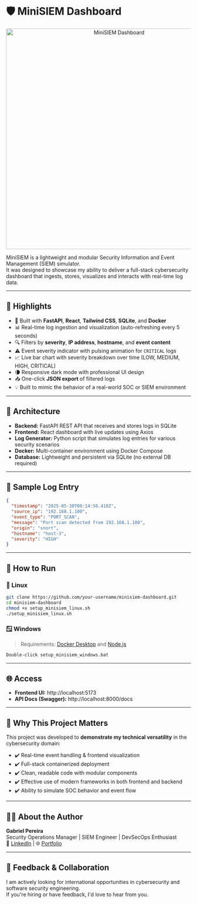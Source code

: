 # 🛡️ MiniSIEM Dashboard

<p align="center">
  <img src="assets/capa.png" alt="MiniSIEM Dashboard" width="600"/>
</p>

MiniSIEM is a lightweight and modular Security Information and Event Management (SIEM) simulator.  
It was designed to showcase my ability to deliver a full-stack cybersecurity dashboard that ingests, stores, visualizes and interacts with real-time log data.

---

## 🚀 Highlights

- 🧠 Built with **FastAPI**, **React**, **Tailwind CSS**, **SQLite**, and **Docker**
- 📊 Real-time log ingestion and visualization (auto-refreshing every 5 seconds)
- 🔍 Filters by **severity**, **IP address**, **hostname**, and **event content**
- ⚠️ Event severity indicator with pulsing animation for `CRITICAL` logs
- 📈 Live bar chart with severity breakdown over time (LOW, MEDIUM, HIGH, CRITICAL)
- 🌘 Responsive dark mode with professional UI design
- 📥 One-click **JSON export** of filtered logs
- 💡 Built to mimic the behavior of a real-world SOC or SIEM environment

---

## 🧱 Architecture

- **Backend:** FastAPI REST API that receives and stores logs in SQLite
- **Frontend:** React dashboard with live updates using Axios
- **Log Generator:** Python script that simulates log entries for various security scenarios
- **Docker:** Multi-container environment using Docker Compose
- **Database:** Lightweight and persistent via SQLite (no external DB required)

---

## 🧪 Sample Log Entry

```json
{
  "timestamp": "2025-05-30T00:14:56.410Z",
  "source_ip": "192.168.1.100",
  "event_type": "PORT_SCAN",
  "message": "Port scan detected from 192.168.1.100",
  "origin": "snort",
  "hostname": "host-3",
  "severity": "HIGH"
}
```

---

## 🔧 How to Run

### 🐧 Linux

```bash
git clone https://github.com/your-username/minisiem-dashboard.git
cd minisiem-dashboard
chmod +x setup_minisiem_linux.sh
./setup_minisiem_linux.sh
```

### 🪟 Windows

> Requirements: [Docker Desktop](https://www.docker.com/products/docker-desktop) and [Node.js](https://nodejs.org/)

```cmd
Double-click setup_minisiem_windows.bat
```

---

## 🌐 Access

- **Frontend UI:** http://localhost:5173
- **API Docs (Swagger):** http://localhost:8000/docs

---

## 📌 Why This Project Matters

This project was developed to **demonstrate my technical versatility** in the cybersecurity domain:

- ✔️ Real-time event handling & frontend visualization
- ✔️ Full-stack containerized deployment
- ✔️ Clean, readable code with modular components
- ✔️ Effective use of modern frameworks in both frontend and backend
- ✔️ Ability to simulate SOC behavior and event flow

---

## 👨‍💻 About the Author

**Gabriel Pereira**  
Security Operations Manager | SIEM Engineer | DevSecOps Enthusiast  
🔗 [LinkedIn](https://www.linkedin.com/in/gabisecurity) | 🌐 [Portfolio](https://gabisecurity.com)

---

## 💬 Feedback & Collaboration

I am actively looking for international opportunities in cybersecurity and software security engineering.  
If you're hiring or have feedback, I'd love to hear from you.

